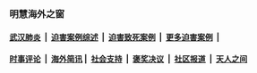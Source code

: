 
### 明慧海外之窗

####  [武汉肺炎](indexes/365.md?t=04030300) &nbsp;|&nbsp;  [迫害案例综述](indexes/328.md?t=04030300) &nbsp;|&nbsp; [迫害致死案例](indexes/277.md?t=04030300)  &nbsp;|&nbsp; [更多迫害案例](indexes/81.md?t=04030300)  &nbsp;|&nbsp; 
####  [时事评论](indexes/19.md?t=04030300) &nbsp;|&nbsp; [海外简讯](indexes/245.md?t=04030300)&nbsp;|&nbsp;  [社会支持](indexes/140.md?t=04030300) &nbsp;|&nbsp; [褒奖决议](indexes/282.md?t=04030300) &nbsp;|&nbsp; [社区报道](indexes/91.md?t=04030300)  &nbsp;|&nbsp; [天人之间](indexes/78.md?t=04030300) 

